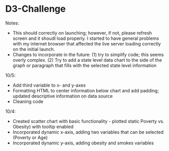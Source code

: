 # D3-Challenge

Notes:
- This should correctly on launching; however, if not, please refresh screen and it shoudl load properly.  I started to have general problems with my internet browser that affected the live server loading correctly on the initial launch.
- Changes to incorporate in the future:  (1) try to simplify code; this seems overly complex.  (2) Try to add a state level data chart to the side of the graph or paragraph that fills with the selected state level information


10/5:
- Add third variable to x- and y-axes
- Formatting HTML to center information below chart and add padding; updated descriptive information on data source
- Cleaning code

10/4:
- Created scatter chart with basic functionality - plotted static Poverty vs. Obesity) with tooltip enabled
- Incorporated dynamic x-axis, adding two variables that can be selected (Poverty or Age)
- Incorporated dynamic y-axis, adding obesity and smokes variables


